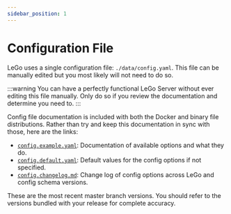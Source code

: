 ```yaml
---
sidebar_position: 1
---
```


# Configuration File

LeGo uses a single configuration file: `./data/config.yaml`. This file 
can be manually edited but you most likely will not need to do so.

:::warning
You can have a perfectly functional LeGo Server without ever editing this 
file manually. Only do so if you review the documentation and determine 
you need to.
:::

Config file documentation is included with both the Docker and binary 
file distributions. Rather than try and keep this documentation in sync 
with those, here are the links:

- [`config.example.yaml`](https://github.com/gregtwallace/legocerthub-backend/blob/master/config.example.yaml): 
  Documentation of available options and what they do.
- [`config.default.yaml`](https://github.com/gregtwallace/legocerthub-backend/blob/master/config.default.yaml):
  Default values for the config options if not specified.
- [`config.changelog.md`](https://github.com/gregtwallace/legocerthub-backend/blob/master/config.changelog.md):
  Change log of config options across LeGo and config schema versions.

These are the most recent master branch versions. You should refer to 
the versions bundled with your release for complete accuracy.
